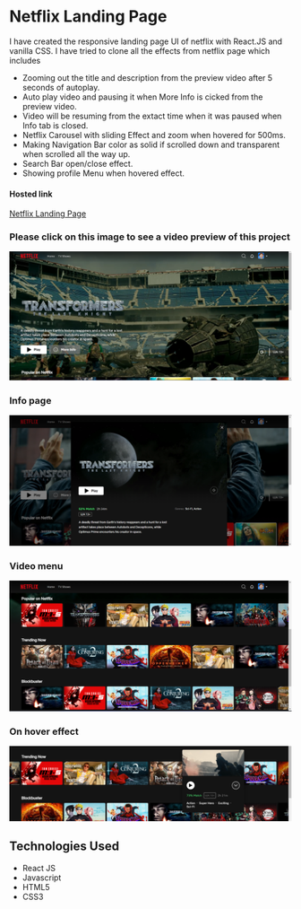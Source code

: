 # Netflix Landing Page

I have created the responsive landing page UI of netflix with React.JS and vanilla CSS. I have tried to clone all the effects from netflix page which includes

* Zooming out the title and description from the preview video after 5 seconds of autoplay.
* Auto play video and pausing it when More Info is cicked from the preview video.
* Video will be resuming from the extact time when it was paused when Info tab is closed.
* Netflix Carousel with sliding Effect and zoom when hovered for 500ms.
* Making Navigation Bar color as solid if scrolled down and transparent when scrolled all the way up.
* Search Bar open/close effect.
* Showing profile Menu when hovered effect.

#### Hosted link
[Netflix Landing Page](https://sawarni99.github.io/netflix-clone/)

### Please click on this image to see a video preview of this project
[![Watch a video](https://github.com/sawarni99/netflix-clone/blob/main/samples/Preview-Page.png)](https://youtu.be/Ue6EgAy82rY)

### Info page
![Info Page](https://github.com/sawarni99/netflix-clone/blob/main/samples/Info-Page.png)

### Video menu
![Videos](https://github.com/sawarni99/netflix-clone/blob/main/samples/Menu-Page.png)

### On hover effect
![Hover](https://github.com/sawarni99/netflix-clone/blob/main/samples/Zoom-Effect.png)

## Technologies Used
* React JS
* Javascript
* HTML5
* CSS3
